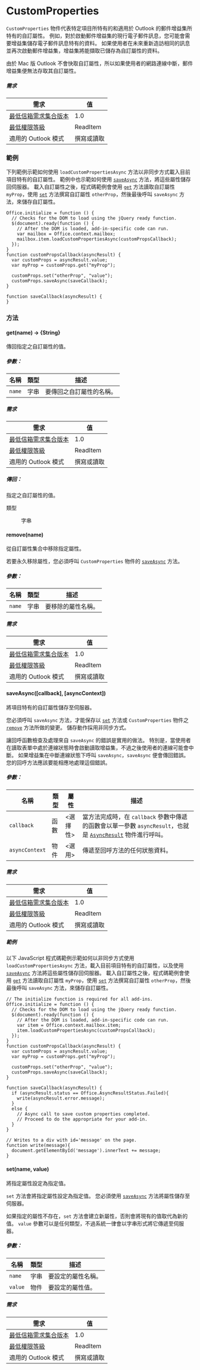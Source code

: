 ﻿

# CustomProperties

`CustomProperties` 物件代表特定項目所特有的和適用於 Outlook 的郵件增益集所特有的自訂屬性。 例如，對於啟動郵件增益集的現行電子郵件訊息，您可能會需要增益集儲存電子郵件訊息特有的資料。 如果使用者在未來重新造訪相同的訊息並再次啟動郵件增益集，增益集將能擷取已儲存為自訂屬性的資料。

由於 Mac 版 Outlook 不會快取自訂屬性，所以如果使用者的網路連線中斷，郵件增益集便無法存取其自訂屬性。

##### 需求

|需求| 值|
|---|---|
|[最低信箱需求集合版本](./tutorial-api-requirement-sets.md)| 1.0|
|[最低權限等級](../../docs/outlook/understanding-outlook-add-in-permissions.md)| ReadItem|
|適用的 Outlook 模式| 撰寫或讀取|

### 範例

下列範例示範如何使用 `loadCustomPropertiesAsync` 方法以非同步方式載入目前項目特有的自訂屬性。 範例中也示範如何使用 [`saveAsync`](#saveasync) 方法，將這些屬性儲存回伺服器。 載入自訂屬性之後，程式碼範例會使用 [`get`](CustomProperties.md#getname--string) 方法讀取自訂屬性 `myProp`，使用 [`set`](CustomProperties.md#setname-value) 方法撰寫自訂屬性 `otherProp`，然後最後呼叫 `saveAsync` 方法，來儲存自訂屬性。

```
Office.initialize = function () {
  // Checks for the DOM to load using the jQuery ready function.
  $(document).ready(function () {
    // After the DOM is loaded, add-in-specific code can run.
    var mailbox = Office.context.mailbox;
    mailbox.item.loadCustomPropertiesAsync(customPropsCallback);
  });
}
function customPropsCallback(asyncResult) {
  var customProps = asyncResult.value;
  var myProp = customProps.get("myProp");

  customProps.set("otherProp", "value");
  customProps.saveAsync(saveCallback);
}

function saveCallback(asyncResult) {
}
```

### 方法

####  get(name) → {String}

傳回指定之自訂屬性的值。

##### 參數：

|名稱| 類型	| 描述|
|---|---|---|
|`name`| 字串|要傳回之自訂屬性的名稱。|

##### 需求

|需求| 值|
|---|---|
|[最低信箱需求集合版本](./tutorial-api-requirement-sets.md)| 1.0|
|[最低權限等級](../../docs/outlook/understanding-outlook-add-in-permissions.md)| ReadItem|
|適用的 Outlook 模式| 撰寫或讀取|

##### 傳回：

指定之自訂屬性的值。

<dl class="param-type">

<dt>
類型</dt>


<dd>字串</dd>

</dl>

####  remove(name)

從自訂屬性集合中移除指定屬性。

若要永久移除屬性，您必須呼叫 `CustomProperties` 物件的 [`saveAsync`](CustomProperties.md#saveasynccallback-asynccontext) 方法。

##### 參數：

|名稱| 類型	| 描述|
|---|---|---|
|`name`| 字串|要移除的屬性名稱。|

##### 需求

|需求| 值|
|---|---|
|[最低信箱需求集合版本](./tutorial-api-requirement-sets.md)| 1.0|
|[最低權限等級](../../docs/outlook/understanding-outlook-add-in-permissions.md)| ReadItem|
|適用的 Outlook 模式| 撰寫或讀取|
####  saveAsync([callback], [asyncContext])

將項目特有的自訂屬性儲存至伺服器。

您必須呼叫 `saveAsync` 方法，才能保存以 [`set`](CustomProperties.md#setname-value) 方法或 `CustomProperties` 物件之 [`remove`](CustomProperties.md#removename) 方法所做的變更。 儲存動作採用非同步方式。

讓回呼函數檢查及處理來自 `saveAsync` 的錯誤是實用的做法。 特別是，當使用者在讀取表單中處於連線狀態時會啟動讀取增益集，不過之後使用者的連線可能會中斷。 如果增益集在中斷連線狀態下呼叫 `saveAsync`，`saveAsync` 便會傳回錯誤。 您的回呼方法應該要能相應地處理這個錯誤。

##### 參數：

|名稱| 類型	| 屬性| 描述|
|---|---|---|---|
|`callback`| 函數| &lt;選擇性&gt;|當方法完成時，在 `callback` 參數中傳遞的函數會以單一參數 `asyncResult`，也就是 [`AsyncResult`](simple-types.md#asyncresult) 物件進行呼叫。 |
|`asyncContext`| 物件| &lt;選用&gt;|傳遞至回呼方法的任何狀態資料。|

##### 需求

|需求| 值|
|---|---|
|[最低信箱需求集合版本](./tutorial-api-requirement-sets.md)| 1.0|
|[最低權限等級](../../docs/outlook/understanding-outlook-add-in-permissions.md)| ReadItem|
|適用的 Outlook 模式| 撰寫或讀取|

##### 範例

以下 JavaScript 程式碼範例示範如何以非同步方式使用 `loadCustomPropertiesAsync` 方法，載入目前項目特有的自訂屬性，以及使用 [`saveAsync`](CustomProperties.md#saveasynccallback-asynccontext) 方法將這些屬性儲存回伺服器。 載入自訂屬性之後，程式碼範例會使用 [`get`](#get) 方法讀取自訂屬性 `myProp`，使用 [`set`](CustomProperties.md#setname-value) 方法撰寫自訂屬性 `otherProp`，然後最後呼叫 `saveAsync` 方法，來儲存自訂屬性。

```
// The initialize function is required for all add-ins.
Office.initialize = function () {
  // Checks for the DOM to load using the jQuery ready function.
  $(document).ready(function () {
    // After the DOM is loaded, add-in-specific code can run.
    var item = Office.context.mailbox.item;
    item.loadCustomPropertiesAsync(customPropsCallback);
  });
}
function customPropsCallback(asyncResult) {
  var customProps = asyncResult.value;
  var myProp = customProps.get("myProp");

  customProps.set("otherProp", "value");
  customProps.saveAsync(saveCallback);
}

function saveCallback(asyncResult) {
  if (asyncResult.status == Office.AsyncResultStatus.Failed){
    write(asyncResult.error.message);
  }
  else {
    // Async call to save custom properties completed.
    // Proceed to do the appropriate for your add-in.
  }
}

// Writes to a div with id='message' on the page.
function write(message){
  document.getElementById('message').innerText += message;
}
```

####  set(name, value)

將指定屬性設定為指定值。

`set` 方法會將指定屬性設定為指定值。 您必須使用 [`saveAsync`](CustomProperties.md#saveasynccallback-asynccontext) 方法將屬性儲存至伺服器。

如果指定的屬性不存在，`set` 方法會建立新屬性，否則會將現有的值取代為新的值。 `value` 參數可以是任何類型，不過系統一律會以字串形式將它傳遞至伺服器。

##### 參數：

|名稱| 類型	| 描述|
|---|---|---|
|`name`| 字串|要設定的屬性名稱。|
|`value`| 物件|要設定的屬性值。|

##### 需求

|需求| 值|
|---|---|
|[最低信箱需求集合版本](./tutorial-api-requirement-sets.md)| 1.0|
|[最低權限等級](../../docs/outlook/understanding-outlook-add-in-permissions.md)| ReadItem|
|適用的 Outlook 模式| 撰寫或讀取|
